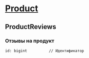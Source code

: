 
# [Product](Product.md)

## ProductReviews

### Отзывы на продукт



```
id: bigint          // Идентификатор
```

